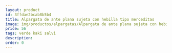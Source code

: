 ```yaml
---
layout: product
id: 3ffdae2bcab8b5b4
title: Alpargata de ante plana sujeta con hebilla tipo merceditas 
image: img/productos/alpargatas/Alpargata de ante plana sujeta con hebilla tipo merceditas =56=verde kaki salvi.webp
price: 56
tags: verde kaki salvi
description: 
order: 0
---
```

